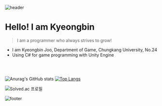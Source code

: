 ![header](https://capsule-render.vercel.app/api?type=waving&&color=gradient&height=100&section=header&fontSize=90)


# Hello! I am Kyeongbin
> I am a programmer who always strives to grow!

* I am Kyeongbin Joo, Department of Game, Chungkang University, No.24
* Using C# for game programming with Unity Engine


<br/><br/>

<div align = "left">
  
![Anurag's GitHub stats](https://github-readme-stats.vercel.app/api?username=leuneoe25&show_icons=true&theme=radical) [![Top Langs](https://github-readme-stats.vercel.app/api/top-langs/?username=leuneoe25&layout=compact)](https://github.com/anuraghazra/github-readme-stats)

![Solved.ac 프로필](http://mazassumnida.wtf/api/v2/generate_badge?boj=leuneoe97)





![footer](https://capsule-render.vercel.app/api?type=waving&&color=gradient&height=100&section=footer&fontSize=90)
